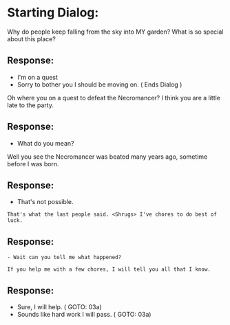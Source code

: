 
# Starting Dialog:
   Why do people keep falling from the sky into MY garden? What is so special about this place?

## Response:
   - I'm on a quest
   - Sorry to bother you I should be moving on. ( Ends Dialog )

   Oh where you on a quest to defeat the Necromancer? I think you are a little late to the party.

## Response:
   - What do you mean?

   Well you see the Necromancer was beated many years ago, sometime before I was born.

## Response:
   - That's not possible. 

    That's what the last people said. <Shrugs> I've chores to do best of luck. 
    
## Response:
    - Wait can you tell me what happened?

    If you help me with a few chores, I will tell you all that I know.

## Response:
   - Sure, I will help. ( GOTO: 03a)
   - Sounds like hard work I will pass. ( GOTO: 03a)


